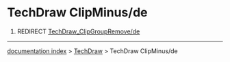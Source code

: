 # TechDraw ClipMinus/de
1.  REDIRECT [TechDraw\_ClipGroupRemove/de](TechDraw_ClipGroupRemove/de.md)

---
[documentation index](../README.md) > [TechDraw](TechDraw_Workbench.md) > TechDraw ClipMinus/de
